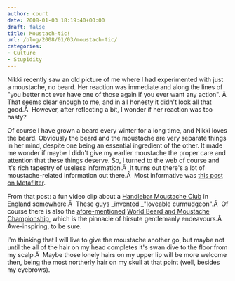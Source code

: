 ```yaml
---
author: court
date: 2008-01-03 18:19:40+00:00
draft: false
title: Moustach-tic!
url: /blog/2008/01/03/moustach-tic/
categories:
- Culture
- Stupidity
---
```


Nikki recently saw an old picture of me where I had experimented with just a moustache, no beard.  Her reaction was immediate and along the lines of "you better not ever have one of those again if you ever want any action". Â  That seems clear enough to me, and in all honesty it didn't look all that good.Â  However, after reflecting a bit, I wonder if her reaction was too hasty?

Of course I have grown a beard every winter for a long time, and Nikki loves the beard.  Obviously the beard and the moustache are very separate things in her mind, despite one being an essential ingredient of the other.  It made me wonder if maybe I didn't give my earlier moustache the proper care and attention that these things deserve.  So, I turned to the web of course and it's rich tapestry of useless information.Â  It turns out there's a lot of moustache-related information out there.Â  Most informative was [this post on Metafilter](http://www.metafilter.com/67795/How-to-grow-and-maintain-the-perfect-handlebar-moustache).

From that post: a fun video clip about a [Handlebar Moustache Club](http://www.youtube.com/watch?v=uKcH9dXkzR4) in England somewhere.Â  These guys _invented _"loveable curmudgeon".Â  Of course there is also the [afore-mentioned](http://www.vallentyne.com/blog/2005/06/24/world-beard-moustache-championships/) [World Beard and Moustache Championship](http://www.worldbeardchampionships.com/), which is the pinnacle of hirsute gentlemanly endeavours.Â  Awe-inspiring, to be sure.

I'm thinking that I will live to give the moustache another go, but maybe not until the all of the hair on my head completes it's swan dive to the floor from my scalp.Â  Maybe those lonely hairs on my upper lip will be more welcome then, being the most northerly hair on my skull at that point (well, besides my eyebrows).
